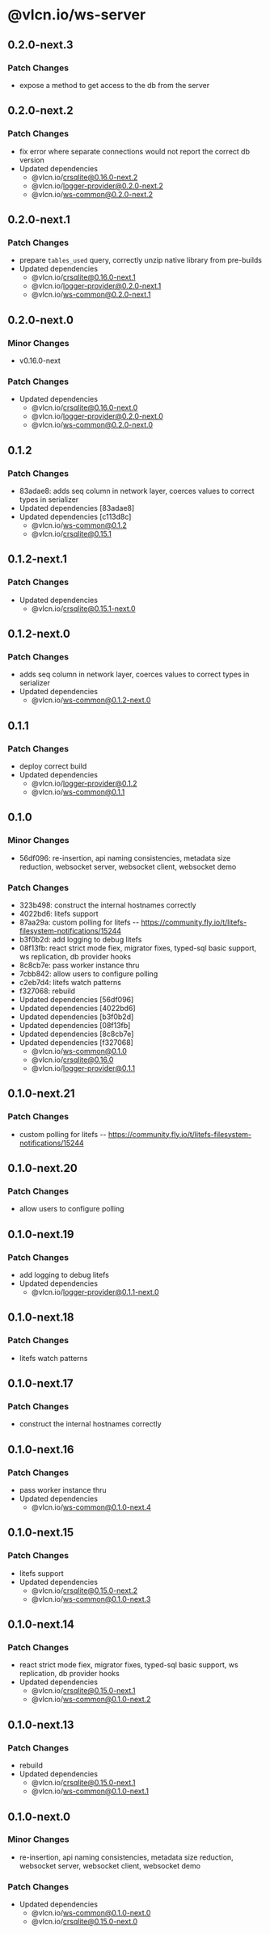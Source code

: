 # @vlcn.io/ws-server

## 0.2.0-next.3

### Patch Changes

- expose a method to get access to the db from the server

## 0.2.0-next.2

### Patch Changes

- fix error where separate connections would not report the correct db version
- Updated dependencies
  - @vlcn.io/crsqlite@0.16.0-next.2
  - @vlcn.io/logger-provider@0.2.0-next.2
  - @vlcn.io/ws-common@0.2.0-next.2

## 0.2.0-next.1

### Patch Changes

- prepare `tables_used` query, correctly unzip native library from pre-builds
- Updated dependencies
  - @vlcn.io/crsqlite@0.16.0-next.1
  - @vlcn.io/logger-provider@0.2.0-next.1
  - @vlcn.io/ws-common@0.2.0-next.1

## 0.2.0-next.0

### Minor Changes

- v0.16.0-next

### Patch Changes

- Updated dependencies
  - @vlcn.io/crsqlite@0.16.0-next.0
  - @vlcn.io/logger-provider@0.2.0-next.0
  - @vlcn.io/ws-common@0.2.0-next.0

## 0.1.2

### Patch Changes

- 83adae8: adds seq column in network layer, coerces values to correct types in serializer
- Updated dependencies [83adae8]
- Updated dependencies [c113d8c]
  - @vlcn.io/ws-common@0.1.2
  - @vlcn.io/crsqlite@0.15.1

## 0.1.2-next.1

### Patch Changes

- Updated dependencies
  - @vlcn.io/crsqlite@0.15.1-next.0

## 0.1.2-next.0

### Patch Changes

- adds seq column in network layer, coerces values to correct types in serializer
- Updated dependencies
  - @vlcn.io/ws-common@0.1.2-next.0

## 0.1.1

### Patch Changes

- deploy correct build
- Updated dependencies
  - @vlcn.io/logger-provider@0.1.2
  - @vlcn.io/ws-common@0.1.1

## 0.1.0

### Minor Changes

- 56df096: re-insertion, api naming consistencies, metadata size reduction, websocket server, websocket client, websocket demo

### Patch Changes

- 323b498: construct the internal hostnames correctly
- 4022bd6: litefs support
- 87aa29a: custom polling for litefs -- https://community.fly.io/t/litefs-filesystem-notifications/15244
- b3f0b2d: add logging to debug litefs
- 08f13fb: react strict mode fiex, migrator fixes, typed-sql basic support, ws replication, db provider hooks
- 8c8cb7e: pass worker instance thru
- 7cbb842: allow users to configure polling
- c2eb7d4: litefs watch patterns
- f327068: rebuild
- Updated dependencies [56df096]
- Updated dependencies [4022bd6]
- Updated dependencies [b3f0b2d]
- Updated dependencies [08f13fb]
- Updated dependencies [8c8cb7e]
- Updated dependencies [f327068]
  - @vlcn.io/ws-common@0.1.0
  - @vlcn.io/crsqlite@0.16.0
  - @vlcn.io/logger-provider@0.1.1

## 0.1.0-next.21

### Patch Changes

- custom polling for litefs -- https://community.fly.io/t/litefs-filesystem-notifications/15244

## 0.1.0-next.20

### Patch Changes

- allow users to configure polling

## 0.1.0-next.19

### Patch Changes

- add logging to debug litefs
- Updated dependencies
  - @vlcn.io/logger-provider@0.1.1-next.0

## 0.1.0-next.18

### Patch Changes

- litefs watch patterns

## 0.1.0-next.17

### Patch Changes

- construct the internal hostnames correctly

## 0.1.0-next.16

### Patch Changes

- pass worker instance thru
- Updated dependencies
  - @vlcn.io/ws-common@0.1.0-next.4

## 0.1.0-next.15

### Patch Changes

- litefs support
- Updated dependencies
  - @vlcn.io/crsqlite@0.15.0-next.2
  - @vlcn.io/ws-common@0.1.0-next.3

## 0.1.0-next.14

### Patch Changes

- react strict mode fiex, migrator fixes, typed-sql basic support, ws replication, db provider hooks
- Updated dependencies
  - @vlcn.io/crsqlite@0.15.0-next.1
  - @vlcn.io/ws-common@0.1.0-next.2

## 0.1.0-next.13

### Patch Changes

- rebuild
- Updated dependencies
  - @vlcn.io/crsqlite@0.15.0-next.1
  - @vlcn.io/ws-common@0.1.0-next.1

## 0.1.0-next.0

### Minor Changes

- re-insertion, api naming consistencies, metadata size reduction, websocket server, websocket client, websocket demo

### Patch Changes

- Updated dependencies
  - @vlcn.io/ws-common@0.1.0-next.0
  - @vlcn.io/crsqlite@0.15.0-next.0
